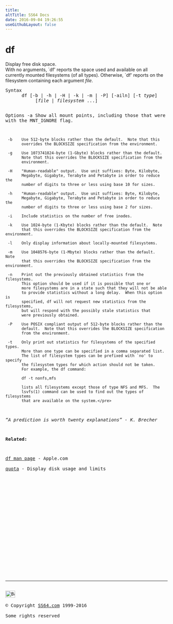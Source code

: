 ```yaml
---
title:
altTitle: SS64 Docs
date: 2016-09-04 19:26:55
useGithubLayout: false
---
```

<!-- #BeginLibraryItem "/Library/head_osx.lbi" --><!-- #EndLibraryItem --><h1>df</h1> 
<p>Display free disk space.<br>
  With no arguments, `df' reports the space used and available on all currently 
  mounted filesystems (of all types). Otherwise, `df' reports on the filesystem 
containing each argument <i>file</i>. </p>
<pre>Syntax
      df [-b | -h | -H | -k | -m | -P] [-ailn] [-t <i>type</i>]
           [<i>file</i> | <i>filesystem</i> ...]

Options
     -a    Show all mount points, including those that were mounted with the
           MNT_IGNORE flag.

     -b    Use 512-byte blocks rather than the default.  Note that this
           overrides the BLOCKSIZE specification from the environment.

     -g    Use 1073741824-byte (1-Gbyte) blocks rather than the default.
           Note that this overrides the BLOCKSIZE specification from the
           environment.

     -H    "Human-readable" output.  Use unit suffixes: Byte, Kilobyte,
           Megabyte, Gigabyte, Terabyte and Petabyte in order to reduce the
           number of digits to three or less using base 10 for sizes.

     -h    "Human-readable" output.  Use unit suffixes: Byte, Kilobyte,
           Megabyte, Gigabyte, Terabyte and Petabyte in order to reduce the
           number of digits to three or less using base 2 for sizes.

     -i    Include statistics on the number of free inodes.

     -k    Use 1024-byte (1-Kbyte) blocks rather than the default.  Note
           that this overrides the BLOCKSIZE specification from the environment.

     -l    Only display information about locally-mounted filesystems.

     -m    Use 1048576-byte (1-Mbyte) blocks rather than the default.   Note
           that this overrides the BLOCKSIZE specification from the environment.

     -n    Print out the previously obtained statistics from the filesystems.
           This option should be used if it is possible that one or
           more filesystems are in a state such that they will not be able
           to provide statistics without a long delay.  When this option is
           specified, df will not request new statistics from the filesystems,
           but will respond with the possibly stale statistics that
           were previously obtained.

     -P    Use POSIX compliant output of 512-byte blocks rather than the
           default.  Note that this overrides the BLOCKSIZE specification
           from the environment.

     -t    Only print out statistics for filesystems of the specified types.
           More than one type can be specified in a comma separated list.
           The list of filesystem types can be prefixed with `no' to specify
           the filesystem types for which action should not be taken.
           For example, the df command:

           df -t nonfs,mfs

           lists all filesystems except those of type NFS and MFS.  The
           lsvfs(1) command can be used to find out the types of filesystems
           that are available on the system.</pre>
<p class="quote"><i>“A prediction is worth twenty explanations” - K. Brecher</i></p>
<p><b>Related:</b></p>
<p><a href="https://developer.apple.com/legacy/library/documentation/Darwin/Reference/ManPages/man1/df.1.html">df man page</a> - Apple.com<br>
<a href="quota.html">quota</a> - Display disk usage and limits</p><!-- #BeginLibraryItem "/Library/foot_osx.lbi" --><p>
<!-- OSX300 -->
<ins class="adsbygoogle" style="display:inline-block;width:300px;height:250px" data-ad-client="ca-pub-6140977852749469" data-ad-slot="1823340303"></ins>
<script>
(adsbygoogle = window.adsbygoogle || []).push({});
</script></p>
<hr>
<div id="bl" class="footer"><a href="df.html#"><img src="../images/top.png" width="30" height="22" alt="Back to the Top"></a></div>
<div id="br" class="footer, tagline">© Copyright <a href="../index.html">SS64.com</a> 1999-2016<br>
Some rights reserved</div><!-- #EndLibraryItem -->
